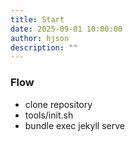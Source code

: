 ```yaml
---
title: Start
date: 2025-09-01 10:00:00
author: hjson
description: ""
---
```


### Flow

- clone repository
- tools/init.sh
- bundle exec jekyll serve
